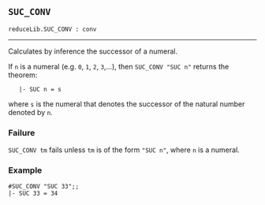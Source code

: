 ## `SUC_CONV`

``` hol4
reduceLib.SUC_CONV : conv
```

------------------------------------------------------------------------

Calculates by inference the successor of a numeral.

If `n` is a numeral (e.g. `0`, `1`, `2`, `3`,...), then
`SUC_CONV "SUC n"` returns the theorem:

``` hol4
   |- SUC n = s
```

where `s` is the numeral that denotes the successor of the natural
number denoted by `n`.

### Failure

`SUC_CONV tm` fails unless `tm` is of the form `"SUC n"`, where `n` is a
numeral.

### Example

``` hol4
#SUC_CONV "SUC 33";;
|- SUC 33 = 34
```
